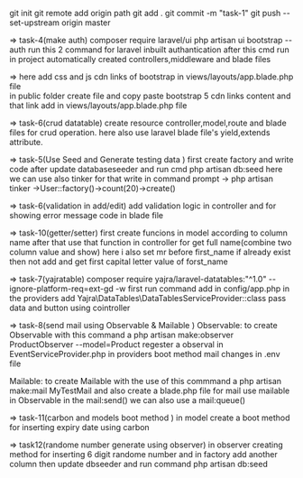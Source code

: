 git init
git remote add origin path
git add . 
git commit -m "task-1"
git push --set-upstream origin master


=> task-4(make auth)
composer require laravel/ui
php artisan ui bootstrap --auth
run this 2 command for laravel inbuilt authantication 
after this cmd run in project automatically created controllers,middleware and blade files<br>

=> here add css and js cdn links of bootstrap in views/layouts/app.blade.php file <br>
in public folder create file and copy paste bootstrap 5 cdn links content and that link add in views/layouts/app.blade.php file


=> task-6(crud datatable)
create resource controller,model,route and blade files for crud operation. here also use laravel blade file's yield,extends attribute.


=> task-5(Use Seed and Generate testing data )
first create factory and write code after update databaseseeder and run cmd php artisan db:seed
here we can use also tinker for that write in command prompt -> php artisan tinker
->User::factory()->count(20)->create()

=> task-6(validation in add/edit)
add validation logic in controller and for showing error message code in blade file

=> task-10(getter/setter)
first create funcions in model according to column name after that use that function in controller for get full name(combine two column value and show)
here i also set mr before first_name if already exist then not add and get first capital letter value of forst_name 

=> task-7(yajratable)
composer require yajra/laravel-datatables:"^1.0" --ignore-platform-req=ext-gd -w first run command
add in config/app.php in the providers add  Yajra\DataTables\DataTablesServiceProvider::class
pass data and button using cointroller

=> task-8(send mail using Observable & Mailable )
Observable:
to create Observable with this command a php artisan make:observer ProductObserver --model=Product
regester a observal in EventServiceProvider.php in providers boot method
mail changes in .env file  

 Mailable:
 to create Mailable with the use of this commmand a php artisan make:mail MyTestMail
 and also create a blade.php file for mail
 use mailable in Observable
 in the mail:send() we can also use a mail:queue()

=> task-11(carbon and models boot method )
in model create a boot method for inserting expiry date using carbon

=> task12(randome number generate using observer)
in observer creating method for inserting 6 digit randome number and in factory add another column then update dbseeder and run command php artisan db:seed 
